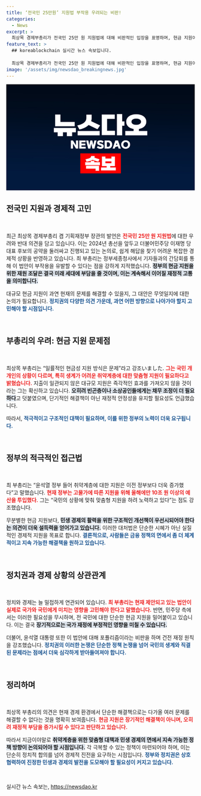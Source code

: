 ```yaml
---
title: ‘전국민 25만원’ 지원법 부작용 우려되는 비판!
categories:
  - News
excerpt: >
  최상목 경제부총리가 전국민 25만 원 지원법에 대해 비판적인 입장을 표명하며, 현금 지원이 미래세대에 부담을 줄 수 있다고 경고했다. 그는 맞춤형 지원의 필요성을 강조하며, 무분별한 현금 지급은 민생을 더욱 악화시킬 위험이 있다고 밝혔다.
feature_text: >
  ## koreablockchain 실시간 뉴스 속보입니다.

  최상목 경제부총리가 전국민 25만 원 지원법에 대해 비판적인 입장을 표명하며, 현금 지원이 미래세대에 부담을 줄 수 있다고 경고했다. 그는 맞춤형 지원의 필요성을 강조하며, 무분별한 현금 지급은 민생을 더욱 악화시킬 위험이 있다고 밝혔다.
image: '/assets/img/newsdao_breakingnews.jpg'
---
```


<p><img src="/assets/img/newsdao_breakingnews.jpg" alt="koreablockchain 속보" /></p>

<h2 data-ke-size="size26">전국민 지원과 경제적 고민</h2>

<p data-ke-size="size16">&nbsp;</p>

<p>최근 최상목 경제부총리 겸 기획재정부 장관의 발언은 <b><span style="color: #ee2323;">전국민 25만 원 지원법</span></b>에 대한 우려와 반대 의견을 담고 있습니다. 이는 2024년 총선을 앞두고 더불어민주당 이재명 당 대표 후보의 공약을 둘러싸고 진행되고 있는 논의로, 쉽게 해답을 찾기 어려운 복잡한 경제적 상황을 반영하고 있습니다. 최 부총리는 정부세종청사에서 기자들과의 간담회를 통해 이 법안이 부작용을 유발할 수 있다는 점을 강하게 지적했습니다. <b><span style="background-color: #21538527;">정부의 현금 지원을 위한 재원 조달은 결국 미래 세대에 부담을 줄 것이며, 이는 계속해서 이어질 재정적 고통을 의미합니다.</span></b>  </p>

<p>대규모 현금 지원이 과연 현재의 문제를 해결할 수 있을지, 그 대안은 무엇일지에 대한 논의가 필요합니다. <b><span style="color: #1a5490;">정치권의 다양한 의견 가운데, 과연 어떤 방향으로 나아가야 할지 고민해야 할 시점입니다.</span></b> </p>

<p data-ke-size="size16">&nbsp;</p>

<h2 data-ke-size="size26">부총리의 우려: 현금 지원 문제점</h2>

<p data-ke-size="size16">&nbsp;</p>

<p>최상목 부총리는 “일률적인 현금성 지원 방식은 문제”라고 강조いました. <b><span style="color: #ee2323;">그는 국민 개개인의 상황이 다르며, 특히 생계가 어려운 취약계층에 대한 맞춤형 지원이 필요하다고 밝혔습니다.</span></b> 지출이 일관되지 않은 대규모 지원은 즉각적인 효과를 가져오지 않을 것이라는 그는 확신하고 있습니다. <b><span style="background-color: #21538527;">오히려 빈곤층이나 소상공인들에게는 채무 조정이 더 필요하다</span></b>고 덧붙였으며, 단기적인 해결책이 아닌 재정적 안정성을 유지할 필요성도 언급했습니다.</p>

<p>따라서, <b><span style="color: #1a5490;">적극적이고 구조적인 대책이 필요하며, 이를 위한 정부의 노력이 더욱 요구됩니다.</span></b> </p>

<p data-ke-size="size16">&nbsp;</p>

<h2 data-ke-size="size26">정부의 적극적인 접근법</h2>

<p data-ke-size="size16">&nbsp;</p>

<p>최 부총리는 “윤석열 정부 들어 취약계층에 대한 지원은 이전 정부보다 더욱 증가했다”고 말했습니다. <b><span style="color: #ee2323;">현재 정부는 고물가에 따른 지원을 위해 올해에만 10조 원 이상의 예산을 투입했다.</span></b> 그는 “국민의 상황에 맞춰 맞춤형 지원을 하려 노력하고 있다”는 점도 강조했습니다. </p>

<p>무분별한 현금 지원보다, <b><span style="background-color: #21538527;">민생 경제의 활력을 위한 구조적인 개선책이 우선시되어야 한다는 의견이 더욱 설득력을 얻어가고 있습니다.</span></b> 이러한 대처법은 단순한 시혜가 아닌 실질적인 경제적 지원을 목표로 합니다. <b><span style="color: #1a5490;">결론적으로, 사람들은 금융 정책의 면에서 좀 더 체계적이고 지속 가능한 해결책을 원하고 있습니다. </span></b> </p>

<p data-ke-size="size16">&nbsp;</p>

<h2 data-ke-size="size26">정치권과 경제 상황의 상관관계</h2>

<p data-ke-size="size16">&nbsp;</p>

<p>정치와 경제는 늘 밀접하게 연관되어 있습니다. <b><span style="color: #ee2323;">최 부총리는 현재 제안되고 있는 법안이 실제로 국가와 국민에게 미치는 영향을 고민해야 한다고 말했습니다.</span></b> 반면, 민주당 측에서는 이러한 필요성을 무시하며, 전 국민에 대한 단순한 현금 지원을 밀어붙이고 있습니다. 이는 결국 <b><span style="background-color: #21538527;">장기적으로는 국가 재정에 부정적인 영향을 미칠 수 있습니다.</span></b> </p>

<p>더불어, 윤석열 대통령 또한 이 법안에 대해 포퓰리즘이라는 비판을 하며 건전 재정 원칙을 강조했습니다. <b><span style="color: #1a5490;">정치권의 이러한 논쟁은 단순한 정책 논쟁을 넘어 국민의 생계와 직결된 문제라는 점에서 더욱 심각하게 받아들여져야 합니다.</span></b> </p>

<p data-ke-size="size16">&nbsp;</p>

<h2 data-ke-size="size26">정리하며</h2>

<p data-ke-size="size16">&nbsp;</p>

<p>최상목 부총리의 의견은 현재 경제 환경에서 단순한 해결책으로는 다가올 여러 문제를 해결할 수 없다는 것을 명확히 보여줍니다. <b><span style="color: #ee2323;">현금 지원은 장기적인 해결책이 아니며, 오히려 재정적 부담을 증가시킬 수 있다고 판단하고 있습니다.</span></b> </p>

<p>따라서 지금이야말로 <b><span style="background-color: #21538527;">취약계층을 위한 맞춤형 대책과 민생 경제의 면에서 지속 가능한 정책 방향이 논의되어야 할 시점입니다.</span></b> 각 극복할 수 있는 정책이 마련되어야 하며, 이는 단순히 정치적 합의를 넘어 경제적 진전을 요구하는 시점입니다. <b><span style="color: #1a5490;">정부와 정치권은 상호 협력하여 진정한 민생과 경제의 발전을 도모해야 할 필요성이 커지고 있습니다.</span></b> </p>

<p data-ke-size="size16">&nbsp;</p>
실시간 뉴스 속보는, <a href="https://newsdao.kr" rel="dofollow">https://newsdao.kr</a>


